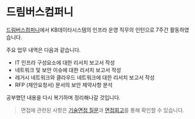 # 드림버스컴퍼니

[드림버스컴퍼니](https://comento.kr/career/dreamverse/kbds-1)에서 KB데이타시스템의 인프라 운영 직무의 인턴으로 7주간 활동하였습니다.

주요 업무 내역은 다음과 같습니다.

- IT 인프라 구성요소에 대한 리서치 보고서 작성
- 네트워크 및 보안 이슈에 대한 리서치 보고서 작성
- 레거시 네트워크와 클라우드 네트워크에 대한 리서치 보고서 작성
- RFP (제안요청서) 문서의 보안 제약사항 분석

공부했던 내용을 다시 복기하며 정리해나갈 것입니다.

> 면접에 관련된 사항은 [기술면접 질문](https://github.com/Ohjiwoo-lab/TIL/blob/main/Non-category/dreamverse_company_interview.md)과 [면접회고](https://velog.io/@jiwoo_048/KBDS-dreamverse-company)를 통해 확인할 수 있습니다.
